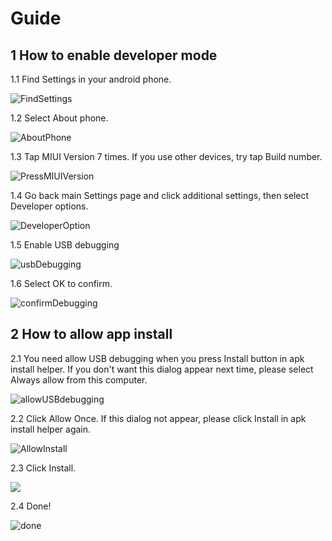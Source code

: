 # Guide
## 1 How to enable developer mode
1.1 Find Settings in your android phone.

![FindSettings](./picture/step1_developerMode_01.png)



1.2 Select About phone.

![AboutPhone](./picture/step1_developerMode_02.png)



1.3 Tap MIUI Version 7 times. If you use other devices, try tap Build number.

![PressMIUIVersion](./picture/step1_developerMode_03_press_miui_version.png)



1.4 Go back main Settings page and click additional settings, then select Developer options.

![DeveloperOption](./picture/step1_developerMode_04.png)



1.5 Enable USB debugging

![usbDebugging](./picture/step1_developerMode_05.png)



1.6 Select OK to confirm.

![confirmDebugging](./picture/step1_developerMode_06.png)



##  2 How to allow app install

2.1 You need allow USB debugging  when you press Install button in apk install helper.  If you don't want this dialog appear next time, please select Always allow from this computer.

![allowUSBdebugging](./picture/step2_install_app_02.png)



2.2 Click Allow Once. If this dialog not appear, please click Install in apk install helper again.

![AllowInstall](./picture/step2_install_app_03.png)



2.3 Click Install.

![](./picture/step2_install_app_04.png)



2.4 Done!

![done](./picture/step2_install_app_05.png)